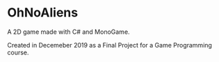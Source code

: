 # OhNoAliens
A 2D game made with C# and MonoGame.

Created in Decemeber 2019 as a Final Project for a Game Programming course.
